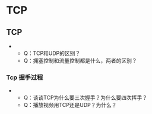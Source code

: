 # TCP



## TCP

* * Q：TCP和UDP的区别？
  * Q：拥塞控制和流量控制都是什么，两者的区别？

### Tcp 握手过程

* * Q：谈谈TCP为什么要三次握手？为什么要四次挥手？
  * Q：播放视频用TCP还是UDP？为什么？

